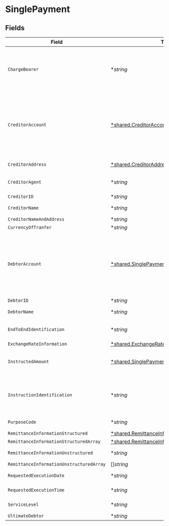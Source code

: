 # SinglePayment


## Fields

| Field                                                                                                              | Type                                                                                                               | Required                                                                                                           | Description                                                                                                        | Example                                                                                                            |
| ------------------------------------------------------------------------------------------------------------------ | ------------------------------------------------------------------------------------------------------------------ | ------------------------------------------------------------------------------------------------------------------ | ------------------------------------------------------------------------------------------------------------------ | ------------------------------------------------------------------------------------------------------------------ |
| `ChargeBearer`                                                                                                     | **string*                                                                                                          | :heavy_minus_sign:                                                                                                 | Valores permitidos: Valores permitidos: • DEBT • CRED • SHAR • SLEV                                                | SLEV                                                                                                               |
| `CreditorAccount`                                                                                                  | [*shared.CreditorAccount](../../../pkg/models/shared/creditoraccount.md)                                           | :heavy_minus_sign:                                                                                                 | Cuenta del ordenante. Nota: este campo puede ser opcional en algunos servicios como pagos bulk                     |                                                                                                                    |
| `CreditorAddress`                                                                                                  | [*shared.CreditorAddress](../../../pkg/models/shared/creditoraddress.md)                                           | :heavy_minus_sign:                                                                                                 | Direccion Beneficiario                                                                                             |                                                                                                                    |
| `CreditorAgent`                                                                                                    | **string*                                                                                                          | :heavy_minus_sign:                                                                                                 | BIC de la cuenta del beneficiario                                                                                  | XXXLESMMXXX                                                                                                        |
| `CreditorID`                                                                                                       | **string*                                                                                                          | :heavy_minus_sign:                                                                                                 | N/A                                                                                                                |                                                                                                                    |
| `CreditorName`                                                                                                     | **string*                                                                                                          | :heavy_minus_sign:                                                                                                 | Nombre del beneficiario                                                                                            | Nombre                                                                                                             |
| `CreditorNameAndAddress`                                                                                           | **string*                                                                                                          | :heavy_minus_sign:                                                                                                 | N/A                                                                                                                |                                                                                                                    |
| `CurrencyOfTranfer`                                                                                                | **string*                                                                                                          | :heavy_minus_sign:                                                                                                 | N/A                                                                                                                |                                                                                                                    |
| `DebtorAccount`                                                                                                    | [*shared.SinglePaymentDebtorAccount](../../../pkg/models/shared/singlepaymentdebtoraccount.md)                     | :heavy_minus_sign:                                                                                                 | Cuenta del ordenante. Nota: este campo puede ser opcional en algunos servicios como pagos bulk                     |                                                                                                                    |
| `DebtorID`                                                                                                         | **string*                                                                                                          | :heavy_minus_sign:                                                                                                 | N/A                                                                                                                |                                                                                                                    |
| `DebtorName`                                                                                                       | **string*                                                                                                          | :heavy_minus_sign:                                                                                                 | Nombre del ordenante                                                                                               |                                                                                                                    |
| `EndToEndIdentification`                                                                                           | **string*                                                                                                          | :heavy_minus_sign:                                                                                                 | Identificador único end to end.                                                                                    |                                                                                                                    |
| `ExchangeRateInformation`                                                                                          | [*shared.ExchangeRateInformation](../../../pkg/models/shared/exchangerateinformation.md)                           | :heavy_minus_sign:                                                                                                 | N/A                                                                                                                |                                                                                                                    |
| `InstructedAmount`                                                                                                 | [*shared.SinglePaymentInstructedAmount](../../../pkg/models/shared/singlepaymentinstructedamount.md)               | :heavy_minus_sign:                                                                                                 | Información de la transferencia realizada.                                                                         |                                                                                                                    |
| `InstructionIdentification`                                                                                        | **string*                                                                                                          | :heavy_minus_sign:                                                                                                 | Identificación única de la instrucción asignada por la parte instructora                                           |                                                                                                                    |
| `PurposeCode`                                                                                                      | **string*                                                                                                          | :heavy_minus_sign:                                                                                                 | Lista de códigos ISO                                                                                               |                                                                                                                    |
| `RemittanceInformationStructured`                                                                                  | [*shared.RemittanceInformationStructured](../../../pkg/models/shared/remittanceinformationstructured.md)           | :heavy_minus_sign:                                                                                                 | N/A                                                                                                                |                                                                                                                    |
| `RemittanceInformationStructuredArray`                                                                             | [*shared.RemittanceInformationStructuredArray](../../../pkg/models/shared/remittanceinformationstructuredarray.md) | :heavy_minus_sign:                                                                                                 | N/A                                                                                                                |                                                                                                                    |
| `RemittanceInformationUnstructured`                                                                                | **string*                                                                                                          | :heavy_minus_sign:                                                                                                 | Informacion Adicional                                                                                              | Informacion adicional                                                                                              |
| `RemittanceInformationUnstructuredArray`                                                                           | []*string*                                                                                                         | :heavy_minus_sign:                                                                                                 | N/A                                                                                                                |                                                                                                                    |
| `RequestedExecutionDate`                                                                                           | **string*                                                                                                          | :heavy_minus_sign:                                                                                                 | Fecha de ejecución                                                                                                 |                                                                                                                    |
| `RequestedExecutionTime`                                                                                           | **string*                                                                                                          | :heavy_minus_sign:                                                                                                 | Fecha/hora de ejecución                                                                                            |                                                                                                                    |
| `ServiceLevel`                                                                                                     | **string*                                                                                                          | :heavy_minus_sign:                                                                                                 | Nivel de servicio.                                                                                                 |                                                                                                                    |
| `UltimateDebtor`                                                                                                   | **string*                                                                                                          | :heavy_minus_sign:                                                                                                 | N/A                                                                                                                |                                                                                                                    |